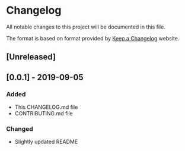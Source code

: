 # Changelog
All notable changes to this project will be documented in this file.

The format is based on format provided by [Keep a Changelog](https://keepachangelog.com) website.

## [Unreleased]

## [0.0.1] - 2019-09-05
### Added
- This CHANGELOG.md file
- CONTRIBUTING.md file

### Changed
- Slightly updated README

